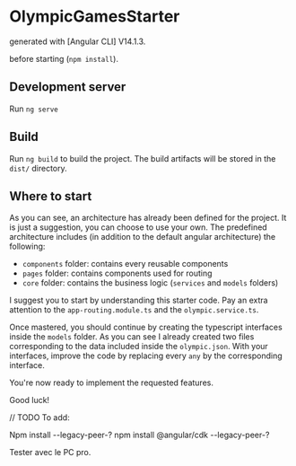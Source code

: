 # OlympicGamesStarter
generated with [Angular CLI] V14.1.3.

before starting (`npm install`).
## Development server
Run `ng serve`
## Build
Run `ng build` to build the project. The build artifacts will be stored in the `dist/` directory.
## Where to start

As you can see, an architecture has already been defined for the project. It is just a suggestion, you can choose to use your own. The predefined architecture includes (in addition to the default angular architecture) the following:

- `components` folder: contains every reusable components
- `pages` folder: contains components used for routing
- `core` folder: contains the business logic (`services` and `models` folders)

I suggest you to start by understanding this starter code. Pay an extra attention to the `app-routing.module.ts` and the `olympic.service.ts`.

Once mastered, you should continue by creating the typescript interfaces inside the `models` folder. As you can see I already created two files corresponding to the data included inside the `olympic.json`. With your interfaces, improve the code by replacing every `any` by the corresponding interface.

You're now ready to implement the requested features.

Good luck!


// TODO
To add: 

Npm install --legacy-peer-?
npm install @angular/cdk --legacy-peer-?

Tester avec le PC pro.